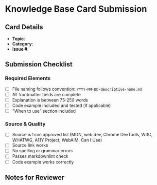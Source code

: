# Knowledge Base Card Submission

## Card Details

- **Topic**:
- **Category**:
- **Issue #**:

## Submission Checklist

### Required Elements

- [ ] File naming follows convention: `YYYY-MM-DD-descriptive-name.md`
- [ ] All frontmatter fields are complete
- [ ] Explanation is between 75-250 words
- [ ] Code example included and tested (if applicable)
- [ ] "When to use" section included

### Source & Quality

- [ ] Source is from approved list (MDN, web.dev, Chrome DevTools, W3C, WHATWG, A11Y Project, WebAIM, Can I Use)
- [ ] Source link works
- [ ] No spelling or grammar errors
- [ ] Passes markdownlint check
- [ ] Code example works correctly

## Notes for Reviewer

<!-- Add any questions or context about your card here -->
